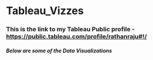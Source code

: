 # Tableau_Vizzes

### This is the link to my Tableau Public profile - https://public.tableau.com/profile/rathanraju#!/

##### Below are some of the Data Visualizations 
